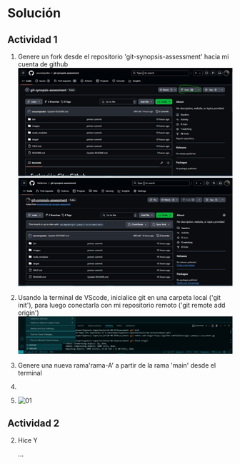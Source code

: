# Solución

## Actividad 1
1. Genere un fork desde el repositorio 'git-synopsis-assessment' hacia mi cuenta de github
    ![pruebaActividad01-paso1-1](./images/actividad-01/01.PNG)
    ![pruebaActividad01-paso1-2](./images/actividad-01/02.PNG)
2. Usando la terminal de VScode, inicialice git en una carpeta local ('git init'), para luego conectarla con mi repositorio remoto ('git remote add origin')
    ![pruebaActividad02-paso2-1](./images/actividad-02/01.PNG)
3. Genere una nueva rama'rama-A' a partir de la rama 'main' desde el terminal

4. 
5. 
    ![01](./images/01.png)

## Actividad 2

2. Hice Y

    ...
